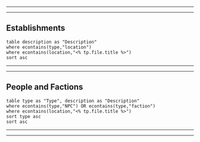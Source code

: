 
---
---

## Establishments

```dataview
table description as "Description"
where econtains(type,"location")
where econtains(location,"<% tp.file.title %>")
sort asc
```

---
---

## People and Factions

```dataview
table type as "Type", description as "Description"
where econtains(type,"NPC") OR econtains(type,"faction")
where econtains(location,"<% tp.file.title %>")
sort type asc
sort asc
```

---
---